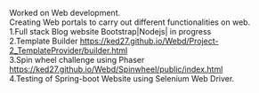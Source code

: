 Worked on Web development.<br/>
Creating Web portals to carry out different functionalities on web.<br/>
1.Full stack Blog website Bootstrap|Nodejs| in progress <br/>
2.Template Builder  https://ked27.github.io/Webd/Project-2_TemplateProvider/builder.html <br/>
3.Spin wheel challenge using Phaser https://ked27.github.io/Webd/Spinwheel/public/index.html <br/>
4.Testing of Spring-boot Website using Selenium Web Driver. <br/>


